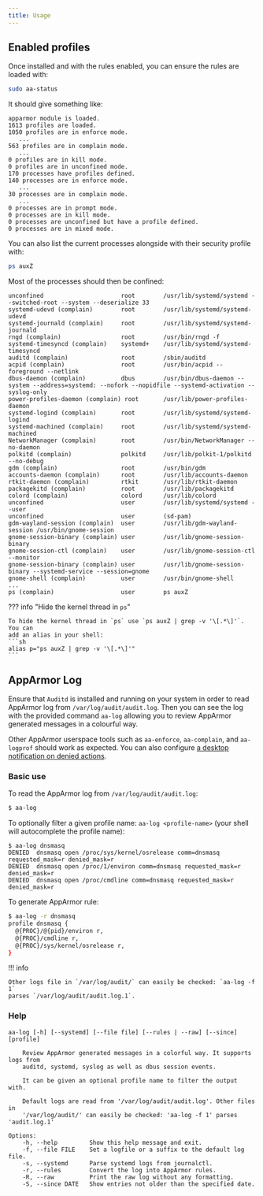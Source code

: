 ```yaml
---
title: Usage
---
```


## Enabled profiles

Once installed and with the rules enabled, you can ensure the rules are loaded with:
```sh
sudo aa-status
```

It should give something like:
```
apparmor module is loaded.
1613 profiles are loaded.
1050 profiles are in enforce mode.
   ...
563 profiles are in complain mode.
   ...
0 profiles are in kill mode.
0 profiles are in unconfined mode.
170 processes have profiles defined.
140 processes are in enforce mode.
   ...
30 processes are in complain mode.
   ...
0 processes are in prompt mode.
0 processes are in kill mode.
0 processes are unconfined but have a profile defined.
0 processes are in mixed mode.
```

You can also list the current processes alongside with their security profile with:
```sh
ps auxZ
```

Most of the processes should then be confined:
```
unconfined                      root        /usr/lib/systemd/systemd --switched-root --system --deserialize 33
systemd-udevd (complain)        root        /usr/lib/systemd/systemd-udevd
systemd-journald (complain)     root        /usr/lib/systemd/systemd-journald
rngd (complain)                 root        /usr/bin/rngd -f
systemd-timesyncd (complain)    systemd+    /usr/lib/systemd/systemd-timesyncd
auditd (complain)               root        /sbin/auditd
acpid (complain)                root        /usr/bin/acpid --foreground --netlink
dbus-daemon (complain)          dbus        /usr/bin/dbus-daemon --system --address=systemd: --nofork --nopidfile --systemd-activation --syslog-only
power-profiles-daemon (complain) root       /usr/lib/power-profiles-daemon
systemd-logind (complain)       root        /usr/lib/systemd/systemd-logind
systemd-machined (complain)     root        /usr/lib/systemd/systemd-machined
NetworkManager (complain)       root        /usr/bin/NetworkManager --no-daemon
polkitd (complain)              polkitd     /usr/lib/polkit-1/polkitd --no-debug
gdm (complain)                  root        /usr/bin/gdm
accounts-daemon (complain)      root        /usr/lib/accounts-daemon
rtkit-daemon (complain)         rtkit       /usr/lib/rtkit-daemon
packagekitd (complain)          root        /usr/lib/packagekitd
colord (complain)               colord      /usr/lib/colord
unconfined                      user        /usr/lib/systemd/systemd --user
unconfined                      user        (sd-pam)
gdm-wayland-session (complain)  user        /usr/lib/gdm-wayland-session /usr/bin/gnome-session
gnome-session-binary (complain) user        /usr/lib/gnome-session-binary
gnome-session-ctl (complain)    user        /usr/lib/gnome-session-ctl --monitor
gnome-session-binary (complain) user        /usr/lib/gnome-session-binary --systemd-service --session=gnome
gnome-shell (complain)          user        /usr/bin/gnome-shell
...
ps (complain)                   user        ps auxZ
```

??? info "Hide the kernel thread in `ps`"

    To hide the kernel thread in `ps` use `ps auxZ | grep -v '\[.*\]'`. You can
    add an alias in your shell:
    ```sh
    alias p="ps auxZ | grep -v '\[.*\]'"
    ```


## AppArmor Log

Ensure that `Auditd` is installed and running on your system in order to read AppArmor log from `/var/log/audit/audit.log`. Then you can see the log with the provided command `aa-log` allowing you to review AppArmor generated messages in a colourful way.

Other AppArmor userspace tools such as `aa-enforce`, `aa-complain`, and `aa-logprof` should work as expected. You can also configure [a desktop notification on denied actions](https://wiki.archlinux.org/title/AppArmor#Get_desktop_notification_on_DENIED_actions).


### Basic use

To read the AppArmor log from `/var/log/audit/audit.log`:
```sh
$ aa-log
```

To optionally filter a given profile name: `aa-log <profile-name>` (your shell will autocomplete the profile name):
```
$ aa-log dnsmasq
DENIED  dnsmasq open /proc/sys/kernel/osrelease comm=dnsmasq requested_mask=r denied_mask=r
DENIED  dnsmasq open /proc/1/environ comm=dnsmasq requested_mask=r denied_mask=r
DENIED  dnsmasq open /proc/cmdline comm=dnsmasq requested_mask=r denied_mask=r
```

To generate AppArmor rule:
```sh
$ aa-log -r dnsmasq
profile dnsmasq {
  @{PROC}/@{pid}/environ r,
  @{PROC}/cmdline r,
  @{PROC}/sys/kernel/osrelease r,
}
```

!!! info

    Other logs file in `/var/log/audit/` can easily be checked: `aa-log -f 1`
    parses `/var/log/audit/audit.log.1`.


### Help

```
aa-log [-h] [--systemd] [--file file] [--rules | --raw] [--since] [profile]

    Review AppArmor generated messages in a colorful way. It supports logs from
    auditd, systemd, syslog as well as dbus session events.

    It can be given an optional profile name to filter the output with.

    Default logs are read from '/var/log/audit/audit.log'. Other files in
    '/var/log/audit/' can easily be checked: 'aa-log -f 1' parses 'audit.log.1'

Options:
    -h, --help         Show this help message and exit.
    -f, --file FILE    Set a logfile or a suffix to the default log file.
    -s, --systemd      Parse systemd logs from journalctl.
    -r, --rules        Convert the log into AppArmor rules.
    -R, --raw          Print the raw log without any formatting.
    -S, --since DATE   Show entries not older than the specified date.
```

